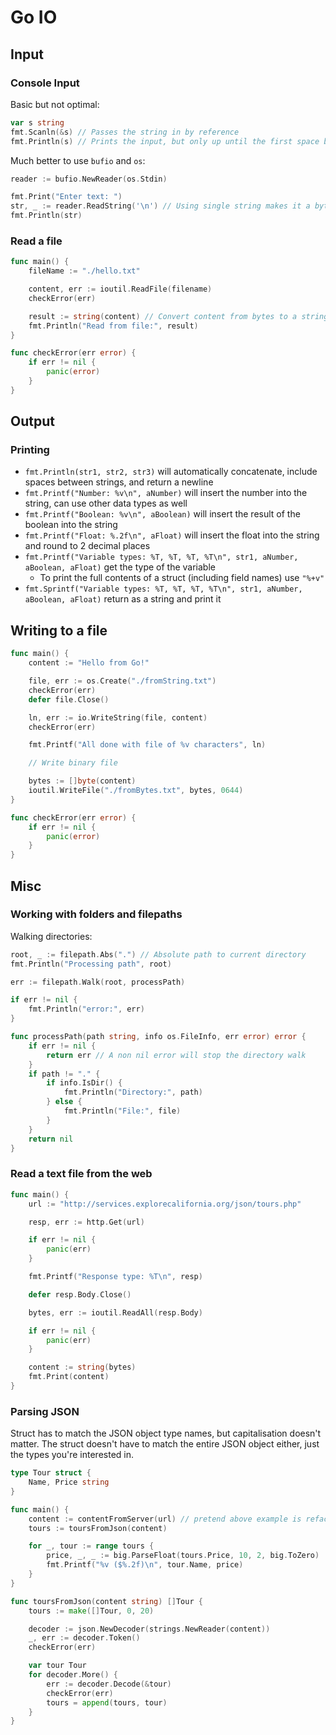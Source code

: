 # Go IO

## Input

### Console Input

Basic but not optimal:

```Go
var s string
fmt.Scanln(&s) // Passes the string in by reference
fmt.Println(s) // Prints the input, but only up until the first space because of reasons
```

Much better to use `bufio` and `os`:

```Go
reader := bufio.NewReader(os.Stdin)

fmt.Print("Enter text: ")
str, _ := reader.ReadString('\n') // Using single string makes it a byte value?
fmt.Println(str)
```

### Read a file

```Go
func main() {
    fileName := "./hello.txt"

    content, err := ioutil.ReadFile(filename)
    checkError(err)

    result := string(content) // Convert content from bytes to a string
    fmt.Println("Read from file:", result)
}

func checkError(err error) {
    if err != nil {
        panic(error)
    }
}
```

## Output

### Printing

* `fmt.Println(str1, str2, str3)` will automatically concatenate, include spaces between strings, and return a newline
* `fmt.Printf("Number: %v\n", aNumber)` will insert the number into the string, can use other data types as well
* `fmt.Printf("Boolean: %v\n", aBoolean)` will insert the result of the boolean into the string
* `fmt.Printf("Float: %.2f\n", aFloat)` will insert the float into the string and round to 2 decimal places
* `fmt.Printf("Variable types: %T, %T, %T, %T\n", str1, aNumber, aBoolean, aFloat)` get the type of the variable
  * To print the full contents of a struct (including field names) use `"%+v"`
* `fmt.Sprintf("Variable types: %T, %T, %T, %T\n", str1, aNumber, aBoolean, aFloat)` return as a string and print it

## Writing to a file

```Go
func main() {
    content := "Hello from Go!"

    file, err := os.Create("./fromString.txt")
    checkError(err)
    defer file.Close()

    ln, err := io.WriteString(file, content)
    checkError(err)

    fmt.Printf("All done with file of %v characters", ln)

    // Write binary file

    bytes := []byte(content)
    ioutil.WriteFile("./fromBytes.txt", bytes, 0644)
}

func checkError(err error) {
    if err != nil {
        panic(error)
    }
}
```

## Misc

### Working with folders and filepaths

Walking directories:

```Go
root, _ := filepath.Abs(".") // Absolute path to current directory
fmt.Println("Processing path", root)

err := filepath.Walk(root, processPath)

if err != nil {
    fmt.Println("error:", err)
}

func processPath(path string, info os.FileInfo, err error) error {
    if err != nil {
        return err // A non nil error will stop the directory walk
    }
    if path != "." {
        if info.IsDir() {
            fmt.Println("Directory:", path)
        } else {
            fmt.Println("File:", file)
        }
    }
    return nil
}
```

### Read a text file from the web

```Go
func main() {
    url := "http://services.explorecalifornia.org/json/tours.php"

    resp, err := http.Get(url)

    if err != nil {
        panic(err)
    }

    fmt.Printf("Response type: %T\n", resp)

    defer resp.Body.Close()

    bytes, err := ioutil.ReadAll(resp.Body)

    if err != nil {
        panic(err)
    }

    content := string(bytes)
    fmt.Print(content)
}
```

### Parsing JSON

Struct has to match the JSON object type names, but capitalisation doesn't matter. The struct doesn't have to match the entire JSON object either, just the types you're interested in.

```Go
type Tour struct {
    Name, Price string
}

func main() {
    content := contentFromServer(url) // pretend above example is refactored to a function
    tours := toursFromJson(content)

    for _, tour := range tours {
        price, _, _ := big.ParseFloat(tours.Price, 10, 2, big.ToZero)
        fmt.Printf("%v ($%.2f)\n", tour.Name, price)
    }
}

func toursFromJson(content string) []Tour {
    tours := make([]Tour, 0, 20)

    decoder := json.NewDecoder(strings.NewReader(content))
    _, err := decoder.Token()
    checkError(err)

    var tour Tour
    for decoder.More() {
        err := decoder.Decode(&tour)
        checkError(err)
        tours = append(tours, tour)
    }
}
```